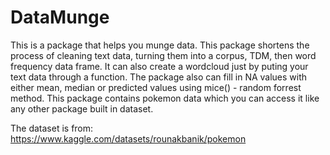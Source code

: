 # DataMunge
This is a package that helps you munge data.
This package shortens the process of cleaning text data, turning them into a corpus, TDM, then word frequency data frame. 
It can also create a wordcloud just by puting your text data through a function.
The package also can fill in NA values with either mean, median or predicted values using mice() - random forrest method. 
This package contains pokemon data which you can access it like any other package built in dataset. 

The dataset is from: https://www.kaggle.com/datasets/rounakbanik/pokemon
